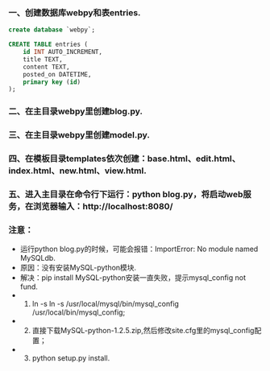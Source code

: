 ### 一、创建数据库webpy和表entries.
```SQL
create database `webpy`;

CREATE TABLE entries (  
    id INT AUTO_INCREMENT,  
    title TEXT,  
    content TEXT,  
    posted_on DATETIME,  
    primary key (id)  
); 
```

### 二、在主目录webpy里创建blog.py.

### 三、在主目录webpy里创建model.py.

### 四、在模板目录templates依次创建：base.html、edit.html、index.html、new.html、view.html.

### 五、进入主目录在命令行下运行：python blog.py，将启动web服务，在浏览器输入：http://localhost:8080/ 


### 注意：
- 运行python blog.py的时候，可能会报错：ImportError: No module named MySQLdb.
- 原因：没有安装MySQL-python模块.
- 解决：pip install MySQL-python安装一直失败，提示mysql_config not fund.
- 1. ln -s ln -s /usr/local/mysql/bin/mysql_config /usr/local/bin/mysql_config;
- 2. 直接下载MySQL-python-1.2.5.zip,然后修改site.cfg里的mysql_config配置；
- 3. python setup.py install.   
